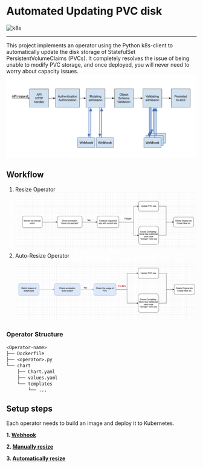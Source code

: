 # Automated Updating PVC disk
![k8s](https://upload.wikimedia.org/wikipedia/commons/thumb/6/67/Kubernetes_logo.svg/798px-Kubernetes_logo.svg.png)

---
This project implements an operator using the Python k8s-client to automatically update the disk storage of StatefulSet PersistentVolumeClaims (PVCs). It completely resolves the issue of being unable to modify PVC storage, and once deployed, you will never need to worry about capacity issues.
![plot](./images/webhook.png)

## Workflow
1. Resize Operator
   ![plot](./images/resize.png)
2. Auto-Resize Operator
   ![plot](./images/auto-resize.png)


### Operator Structure
```
<Operator-name>
├── Dockerfile
├── <operator>.py
└── chart
    ├── Chart.yaml
    ├── values.yaml
    └── templates
        └── ...
```

## Setup steps

Each operator needs to build an image and deploy it to Kubernetes.

**1. [Webhook](https://github.com/pong1013/resize-statefulset-operator/tree/main/webhook)**

**2. [Manually resize](https://github.com/pong1013/resize-statefulset-operator/tree/main/main-resize-operator)**

**3. [Automatically resize](https://github.com/pong1013/resize-statefulset-operator/tree/main/auto-resize-operator)**


